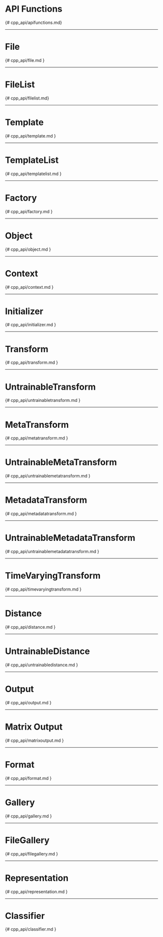 # API Functions

{# cpp_api/apifunctions.md}

---

# File

{# cpp_api/file.md }

---

# FileList

{# cpp_api/filelist.md}

---

# Template

{# cpp_api/template.md }

---

# TemplateList

{# cpp_api/templatelist.md }

---

# Factory

{# cpp_api/factory.md }

---

# Object

{# cpp_api/object.md }

---

# Context

{# cpp_api/context.md }

---

# Initializer

{# cpp_api/initializer.md }

---

# Transform

{# cpp_api/transform.md }

---

# UntrainableTransform

{# cpp_api/untrainabletransform.md }

---

# MetaTransform

{# cpp_api/metatransform.md }

---

# UntrainableMetaTransform

{# cpp_api/untrainablemetatransform.md }

---

# MetadataTransform

{# cpp_api/metadatatransform.md }

---

# UntrainableMetadataTransform

{# cpp_api/untrainablemetadatatransform.md }

---

# TimeVaryingTransform

{# cpp_api/timevaryingtransform.md }

---

# Distance

{# cpp_api/distance.md }

---

# UntrainableDistance

{# cpp_api/untrainabledistance.md }

---

# Output

{# cpp_api/output.md }

---

# Matrix Output

{# cpp_api/matrixoutput.md }

---

# Format

{# cpp_api/format.md }

---

# Gallery

{# cpp_api/gallery.md }

---

# FileGallery

{# cpp_api/filegallery.md }

---

# Representation

{# cpp_api/representation.md }

---

# Classifier

{# cpp_api/classifier.md }


<!-- Links -->
[Qt]: http://qt-project.org/ "Qt"
[QApplication]: http://doc.qt.io/qt-5/qapplication.html "QApplication"
[QCoreApplication]: http://doc.qt.io/qt-5/qcoreapplication.html "QCoreApplication"
[QObject]: http://doc.qt.io/qt-5/QObject.html "QObject"
[Qt Property System]: http://doc.qt.io/qt-5/properties.html "Qt Property System"

[QString]: http://doc.qt.io/qt-5/QString.html "QString"
[QStringList]: http://doc.qt.io/qt-5/qstringlist.html "QStringList"

[QList]: http://doc.qt.io/qt-5/QList.html "QList"
[QMap]: http://doc.qt.io/qt-5/qmap.html "QMap"
[QHash]: http://doc.qt.io/qt-5/qhash.html "QHash"

[QRectF]: http://doc.qt.io/qt-5/qrectf.html "QRectF"
[QPoint]: http://doc.qt.io/qt-5/qpoint.html "QPoint"
[QPointF]: http://doc.qt.io/qt-5/qpointf.html "QPointF"

[QVariant]: http://doc.qt.io/qt-5/qvariant.html "QVariant"
[QVariantList]: http://doc.qt.io/qt-5/qvariant.html#QVariantList-typedef "QVariantList"
[QVariantMap]: http://doc.qt.io/qt-5/qvariant.html#QVariantMap-typedef "QVariantMap"

[QRegExp]: http://doc.qt.io/qt-5/QRegExp.html "QRegExp"
[QThread]: http://doc.qt.io/qt-5/qthread.html "QThread"
[QFile]: http://doc.qt.io/qt-5/qfile.html "QFile"

[QSharedPointer]: http://doc.qt.io/qt-5/qsharedpointer.html "QSharedPointer"

[QTime]: http://doc.qt.io/qt-5/QTime.html "QTime"
[QDebug]: http://doc.qt.io/qt-5/qdebug.html "QDebug"
[QDataStream]: http://doc.qt.io/qt-5/qdatastream.html "QDataStream"
[QByteArray]: http://doc.qt.io/qt-5/qbytearray.html "QByteArray"

[Mat]: http://docs.opencv.org/modules/core/doc/basic_structures.html#mat "Mat"
[Rect]: http://docs.opencv.org/modules/core/doc/basic_structures.html#rect "Rect"
[InputArray]: http://docs.opencv.org/modules/core/doc/basic_structures.html#inputarray "InputArray"
[OutputArray]: http://docs.opencv.org/modules/core/doc/basic_structures.html#outputarray "OutputArray"
